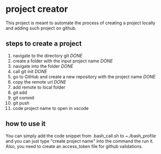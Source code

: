 # project creator
This project is meant to automate the process of creating a project locally and adding such project on github.

## steps to create a project
1. navigate to the directory git *DONE*
2. create a folder with the input project name *DONE*
3. navigate into the folder *DONE*
4. call git init *DONE*
5. go to GitHub and create a new repository with the project name *DONE*
6. copy the remote url *DONE*
7. add remote to local folder
8. git add
9. git commit
10. git push
11. code project name to open in vscode

## how to use it
You can simply add the code snippet from .bash_call.sh to ~./bash_profile and you can just type "create project name" into the command the run it. Also, you need to create an access_token file for github validations.


